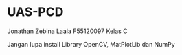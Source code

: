# UAS-PCD

Jonathan Zebina Laala F55120097 Kelas C

Jangan lupa install Library OpenCV, MatPlotLib dan NumPy
